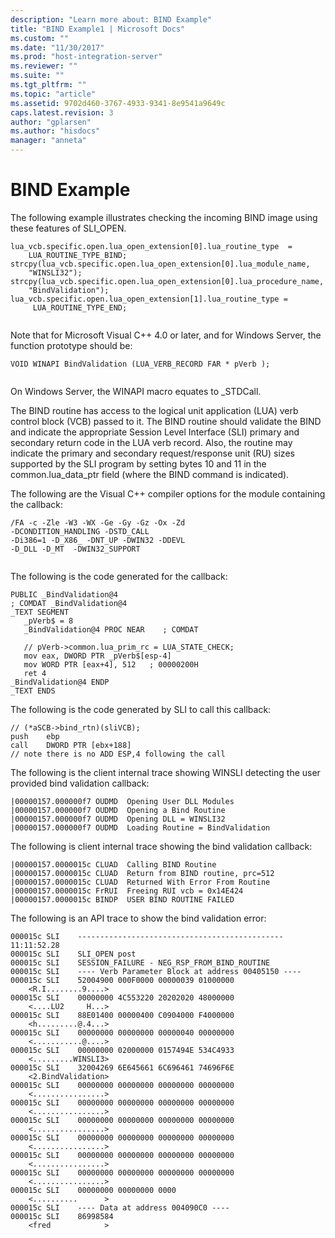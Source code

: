 ```yaml
---
description: "Learn more about: BIND Example"
title: "BIND Example1 | Microsoft Docs"
ms.custom: ""
ms.date: "11/30/2017"
ms.prod: "host-integration-server"
ms.reviewer: ""
ms.suite: ""
ms.tgt_pltfrm: ""
ms.topic: "article"
ms.assetid: 9702d460-3767-4933-9341-8e9541a9649c
caps.latest.revision: 3
author: "gplarsen"
ms.author: "hisdocs"
manager: "anneta"
---
```

# BIND Example
The following example illustrates checking the incoming BIND image using these features of SLI_OPEN.  
  
```  
lua_vcb.specific.open.lua_open_extension[0].lua_routine_type  =    
    LUA_ROUTINE_TYPE_BIND;  
strcpy(lua_vcb.specific.open.lua_open_extension[0].lua_module_name,   
    "WINSLI32");  
strcpy(lua_vcb.specific.open.lua_open_extension[0].lua_procedure_name,  
    "BindValidation");  
lua_vcb.specific.open.lua_open_extension[1].lua_routine_type =   
     LUA_ROUTINE_TYPE_END;  
  
```  
  
 Note that for Microsoft Visual C++ 4.0 or later, and for Windows Server, the function prototype should be:  
  
```  
VOID WINAPI BindValidation (LUA_VERB_RECORD FAR * pVerb );  
  
```  
  
 On Windows Server, the WINAPI macro equates to _STDCall.  
  
 The BIND routine has access to the logical unit application (LUA) verb control block (VCB) passed to it. The BIND routine should validate the BIND and indicate the appropriate Session Level Interface (SLI) primary and secondary return code in the LUA verb record. Also, the routine may indicate the primary and secondary request/response unit (RU) sizes supported by the SLI program by setting bytes 10 and 11 in the common.lua_data_ptr field (where the BIND command is indicated).  
  
 The following are the Visual C++ compiler options for the module containing the callback:  
  
```  
/FA -c -Zle -W3 -WX -Ge -Gy -Gz -Ox -Zd  
-DCONDITION_HANDLING -DSTD_CALL  
-Di386=1 -D_X86_ -DNT_UP -DWIN32 -DDEVL  
-D_DLL -D_MT  -DWIN32_SUPPORT  
  
```  
  
 The following is the code generated for the callback:  
  
```  
PUBLIC _BindValidation@4  
; COMDAT _BindValidation@4  
_TEXT SEGMENT  
   _pVerb$ = 8  
   _BindValidation@4 PROC NEAR    ; COMDAT  
  
   // pVerb->common.lua_prim_rc = LUA_STATE_CHECK;  
   mov eax, DWORD PTR _pVerb$[esp-4]  
   mov WORD PTR [eax+4], 512   ; 00000200H  
   ret 4  
_BindValidation@4 ENDP  
_TEXT ENDS  
```  
  
 The following is the code generated by SLI to call this callback:  
  
```  
// (*aSCB->bind_rtn)(sliVCB);  
push    ebp  
call    DWORD PTR [ebx+188]  
// note there is no ADD ESP,4 following the call  
```  
  
 The following is the client internal trace showing WINSLI detecting the user provided bind validation callback:  
  
```  
|00000157.000000f7 OUDMD  Opening User DLL Modules  
|00000157.000000f7 OUDMD  Opening a Bind Routine  
|00000157.000000f7 OUDMD  Opening DLL = WINSLI32  
|00000157.000000f7 OUDMD  Loading Routine = BindValidation  
```  
  
 The following is client internal trace showing the bind validation callback:  
  
```  
|00000157.0000015c CLUAD  Calling BIND Routine  
|00000157.0000015c CLUAD  Return from BIND routine, prc=512  
|00000157.0000015c CLUAD  Returned With Error From Routine  
|00000157.0000015c FrRUI  Freeing RUI vcb = 0x14E424  
|00000157.0000015c BINDP  USER BIND ROUTINE FAILED  
```  
  
 The following is an API trace to show the bind validation error:  
  
```  
000015c SLI    ----------------------------------------------   11:11:52.28  
000015c SLI    SLI_OPEN post  
000015c SLI    SESSION_FAILURE - NEG_RSP_FROM_BIND_ROUTINE  
000015c SLI    ---- Verb Parameter Block at address 00405150 ----  
000015c SLI    52004900 000F0000 00000039 01000000        
    <R.I........9....>  
000015c SLI    00000000 4C553220 20202020 48000000         
    <....LU2     H...>  
000015c SLI    88E01400 00000400 C0904000 F4000000         
    <h.........@.4...>  
000015c SLI    00000000 00000000 00000040 00000000         
    <...........@....>  
000015c SLI    00000000 02000000 0157494E 534C4933         
    <.........WINSLI3>  
000015c SLI    32004269 6E645661 6C696461 74696F6E         
    <2.BindValidation>  
000015c SLI    00000000 00000000 00000000 00000000         
    <................>  
000015c SLI    00000000 00000000 00000000 00000000         
    <................>  
000015c SLI    00000000 00000000 00000000 00000000         
    <................>  
000015c SLI    00000000 00000000 00000000 00000000         
    <................>  
000015c SLI    00000000 00000000 00000000 00000000         
    <................>  
000015c SLI    00000000 00000000 00000000 00000000         
    <................>  
000015c SLI    00000000 00000000 0000                      
    <..........      >  
000015c SLI    ---- Data at address 004090C0 ----  
000015c SLI    86998584                                    
    <fred            >  
```
